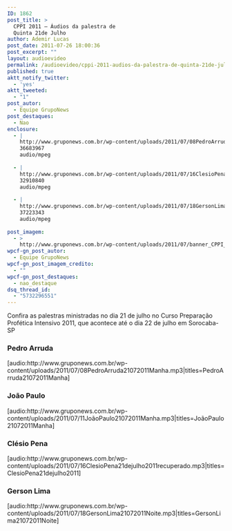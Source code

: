 ```yaml
---
ID: 1862
post_title: >
  CPPI 2011 – Áudios da palestra de
  Quinta 21de Julho
author: Ademir Lucas
post_date: 2011-07-26 18:00:36
post_excerpt: ""
layout: audioevideo
permalink: /audioevideo/cppi-2011-audios-da-palestra-de-quinta-21de-julho
published: true
aktt_notify_twitter:
  - 'yes'
aktt_tweeted:
  - "1"
post_autor:
  - Equipe GrupoNews
post_destaques:
  - Nao
enclosure:
  - |
    http://www.gruponews.com.br/wp-content/uploads/2011/07/08PedroArruda21072011Manha.mp3
    36683967
    audio/mpeg
    
  - |
    http://www.gruponews.com.br/wp-content/uploads/2011/07/16ClesioPena21dejulho2011recuperado.mp3
    32910840
    audio/mpeg
    
  - |
    http://www.gruponews.com.br/wp-content/uploads/2011/07/18GersonLima21072011Noite.mp3
    37223343
    audio/mpeg
    
post_imagem:
  - >
    http://www.gruponews.com.br/wp-content/uploads/2011/07/banner_CPPI_audios-21.jpg
wpcf-gn_post_autor:
  - Equipe GrupoNews
wpcf-gn_post_imagem_credito:
  - ""
wpcf-gn_post_destaques:
  - nao_destaque
dsq_thread_id:
  - "5732296551"
---
```

Confira as palestras ministradas no dia 21 de julho no Curso Preparação Profética Intensivo 2011, que acontece até o dia 22 de julho em Sorocaba-SP
<h3>Pedro Arruda</h3>
[audio:http://www.gruponews.com.br/wp-content/uploads/2011/07/08PedroArruda21072011Manha.mp3|titles=PedroArruda21072011Manha]
<h3>João Paulo</h3>
[audio:http://www.gruponews.com.br/wp-content/uploads/2011/07/11JoãoPaulo21072011Manha.mp3|titles=JoãoPaulo21072011Manha]
<h3>Clésio Pena</h3>
[audio:http://www.gruponews.com.br/wp-content/uploads/2011/07/16ClesioPena21dejulho2011recuperado.mp3|titles=ClesioPena21dejulho2011]
<h3>Gerson Lima</h3>
[audio:http://www.gruponews.com.br/wp-content/uploads/2011/07/18GersonLima21072011Noite.mp3|titles=GersonLima21072011Noite]
